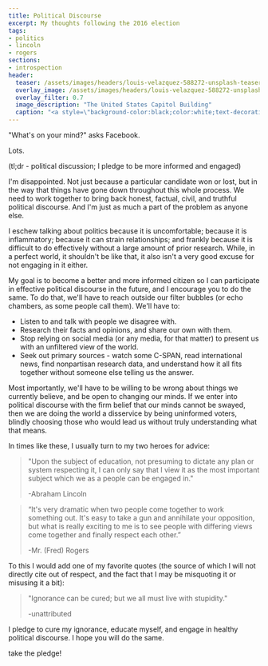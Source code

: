 ```yaml
---
title: Political Discourse
excerpt: My thoughts following the 2016 election
tags:
- politics
- lincoln
- rogers
sections:
- introspection
header:
  teaser: /assets/images/headers/louis-velazquez-588272-unsplash-teaser.jpg
  overlay_image: /assets/images/headers/louis-velazquez-588272-unsplash.jpg
  overlay_filter: 0.7
  image_description: "The United States Capitol Building"
  caption: "<a style=\"background-color:black;color:white;text-decoration:none;padding:4px 6px;font-family:-apple-system, BlinkMacSystemFont, &quot;San Francisco&quot;, &quot;Helvetica Neue&quot;, Helvetica, Ubuntu, Roboto, Noto, &quot;Segoe UI&quot;, Arial, sans-serif;font-size:12px;font-weight:bold;line-height:1.2;display:inline-block;border-radius:3px;\" href=\"https://unsplash.com/@angelvela?utm_medium=referral&amp;utm_campaign=photographer-credit&amp;utm_content=creditBadge\" target=\"_blank\" rel=\"noopener noreferrer\" title=\"Download free do whatever you want high-resolution photos from Louis Velazquez\"><span style=\"display:inline-block;padding:2px 3px;\"><svg xmlns=\"http://www.w3.org/2000/svg\" style=\"height:12px;width:auto;position:relative;vertical-align:middle;top:-1px;fill:white;\" viewBox=\"0 0 32 32\"><title>unsplash-logo</title><path d=\"M20.8 18.1c0 2.7-2.2 4.8-4.8 4.8s-4.8-2.1-4.8-4.8c0-2.7 2.2-4.8 4.8-4.8 2.7.1 4.8 2.2 4.8 4.8zm11.2-7.4v14.9c0 2.3-1.9 4.3-4.3 4.3h-23.4c-2.4 0-4.3-1.9-4.3-4.3v-15c0-2.3 1.9-4.3 4.3-4.3h3.7l.8-2.3c.4-1.1 1.7-2 2.9-2h8.6c1.2 0 2.5.9 2.9 2l.8 2.4h3.7c2.4 0 4.3 1.9 4.3 4.3zm-8.6 7.5c0-4.1-3.3-7.5-7.5-7.5-4.1 0-7.5 3.4-7.5 7.5s3.3 7.5 7.5 7.5c4.2-.1 7.5-3.4 7.5-7.5z\"></path></svg></span><span style=\"display:inline-block;padding:2px 3px;\">Louis Velazquez</span></a>"
---
```


"What's on your mind?" asks Facebook.

Lots.

(tl;dr - political discussion; I pledge to be more informed and engaged)

<!--more-->

I'm disappointed. Not just because a particular candidate won or lost, but in the way that things have gone down throughout this whole process. We need to work together to bring back honest, factual, civil, and truthful political discourse. And I'm just as much a part of the problem as anyone else.

I eschew talking about politics because it is uncomfortable; because it is inflammatory; because it can strain relationships; and frankly because it is difficult to do effectively without a large amount of prior research. While, in a perfect world, it shouldn't be like that, it also isn't a very good excuse for not engaging in it either.

My goal is to become a better and more informed citizen so I can participate in effective political discourse in the future, and I encourage you to do the same. To do that, we'll have to reach outside our filter bubbles (or echo chambers, as some people call them). We'll have to:

* Listen to and talk with people we disagree with.
* Research their facts and opinions, and share our own with them.
* Stop relying on social media (or any media, for that matter) to present us with an unfiltered view of the world.
* Seek out primary sources - watch some C-SPAN, read international news, find nonpartisan research data, and understand how it all fits together without someone else telling us the answer.

Most importantly, we'll have to be willing to be wrong about things we currently believe, and be open to changing our minds. If we enter into political discourse with the firm belief that our minds cannot be swayed, then we are doing the world a disservice by being uninformed voters, blindly choosing those who would lead us without truly understanding what that means.

In times like these, I usually turn to my two heroes for advice:

> "Upon the subject of education, not presuming to dictate any plan or system respecting it, I can only say that I view it as the most important subject which we as a people can be engaged in."
> <footer> -Abraham Lincoln </footer>

<!-- -->
> “It's very dramatic when two people come together to work something out. It's easy to take a gun and annihilate your opposition, but what is really exciting to me is to see people with differing views come together and finally respect each other.”
> <footer> -Mr. (Fred) Rogers </footer>

To this I would add one of my favorite quotes (the source of which I will not directly cite out of respect, and the fact that I may be misquoting it or misusing it a bit):

> "Ignorance can be cured; but we all must live with stupidity."
> <footer> -unattributed </footer>

I pledge to cure my ignorance, educate myself, and engage in healthy political discourse. I hope you will do the same.

<p class="custom__signature">take the pledge!</p>
